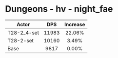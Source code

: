 # Dungeons - hv - night_fae
| Actor | DPS | Increase |
|---|:---:|:---:|
|T28-2_4-set|11983|22.06%|
|T28-2-set|10160|3.49%|
|Base|9817|0.00%|
